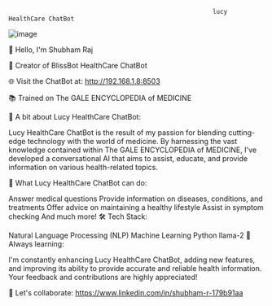                                                             lucy HealthCare ChatBot


![image](https://github.com/shubham6760/LucyHealthCareChatBot/assets/92684809/eacc0b98-0c94-4531-a2fd-db51dde20c85)



👋 Hello, I'm Shubham Raj

🤖 Creator of BlissBot HealthCare ChatBot

🌐 Visit the ChatBot at: http://192.168.1.8:8503

📚 Trained on The GALE ENCYCLOPEDIA of MEDICINE

🏥 A bit about Lucy HealthCare ChatBot:

Lucy HealthCare ChatBot is the result of my passion for blending cutting-edge technology with the world of medicine. By harnessing the vast knowledge contained within The GALE ENCYCLOPEDIA of MEDICINE, I've developed a conversational AI that aims to assist, educate, and provide information on various health-related topics.

🧬 What Lucy HealthCare ChatBot can do:

Answer medical questions
Provide information on diseases, conditions, and treatments
Offer advice on maintaining a healthy lifestyle
Assist in symptom checking
And much more!
🛠️ Tech Stack:

Natural Language Processing (NLP)
Machine Learning
Python
llama-2
🌱 Always learning:

I'm constantly enhancing Lucy HealthCare ChatBot, adding new features, and improving its ability to provide accurate and reliable health information. Your feedback and contributions are highly appreciated!

🚀 Let's collaborate: https://www.linkedin.com/in/shubham-r-179b91aa
